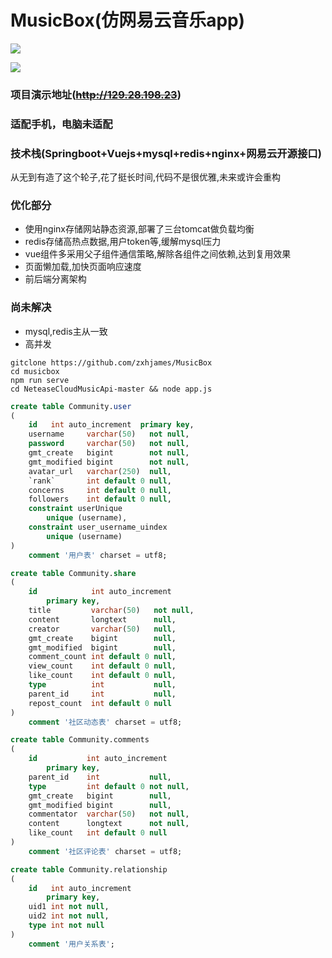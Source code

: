 # MusicBox(仿网易云音乐app)

![](https://img-blog.csdnimg.cn/20200331143305856.png?x-oss-process=image/watermark,type_ZmFuZ3poZW5naGVpdGk,shadow_10,text_aHR0cHM6Ly9ibG9nLmNzZG4ubmV0L3FxXzM3NzU2MzEw,size_16,color_FFFFFF,t_70)


![](https://img-blog.csdnimg.cn/20200331143438613.png?x-oss-process=image/watermark,type_ZmFuZ3poZW5naGVpdGk,shadow_10,text_aHR0cHM6Ly9ibG9nLmNzZG4ubmV0L3FxXzM3NzU2MzEw,size_16,color_FFFFFF,t_70)


### 项目演示地址(~~http://129.28.198.23~~)
### 适配手机，电脑未适配
### 技术栈(Springboot+Vuejs+mysql+redis+nginx+网易云开源接口)
从无到有造了这个轮子,花了挺长时间,代码不是很优雅,未来或许会重构
### 优化部分
* 使用nginx存储网站静态资源,部署了三台tomcat做负载均衡
* redis存储高热点数据,用户token等,缓解mysql压力
* vue组件多采用父子组件通信策略,解除各组件之间依赖,达到复用效果
* 页面懒加载,加快页面响应速度
* 前后端分离架构
### 尚未解决
* mysql,redis主从一致
* 高并发

```shell
gitclone https://github.com/zxhjames/MusicBox
cd musicbox 
npm run serve 
cd NeteaseCloudMusicApi-master && node app.js
```

```sql
create table Community.user
(
    id   int auto_increment  primary key,
    username     varchar(50)   not null,
    password     varchar(50)   not null,
    gmt_create   bigint        not null,
    gmt_modified bigint        not null,
    avatar_url   varchar(250)  null,
    `rank`       int default 0 null,
    concerns     int default 0 null,
    followers    int default 0 null,
    constraint userUnique
        unique (username),
    constraint user_username_uindex
        unique (username)
)
    comment '用户表' charset = utf8;

create table Community.share
(
    id            int auto_increment
        primary key,
    title         varchar(50)   not null,
    content       longtext      null,
    creator       varchar(50)   null,
    gmt_create    bigint        null,
    gmt_modified  bigint        null,
    comment_count int default 0 null,
    view_count    int default 0 null,
    like_count    int default 0 null,
    type          int           null,
    parent_id     int           null,
    repost_count  int default 0 null
)
    comment '社区动态表' charset = utf8;

create table Community.comments
(
    id           int auto_increment
        primary key,
    parent_id    int           null,
    type         int default 0 not null,
    gmt_create   bigint        null,
    gmt_modified bigint        null,
    commentator  varchar(50)   not null,
    content      longtext      not null,
    like_count   int default 0 null
)
    comment '社区评论表' charset = utf8;

create table Community.relationship
(
    id   int auto_increment
        primary key,
    uid1 int not null,
    uid2 int not null,
    type int not null
)
    comment '用户关系表';


```

